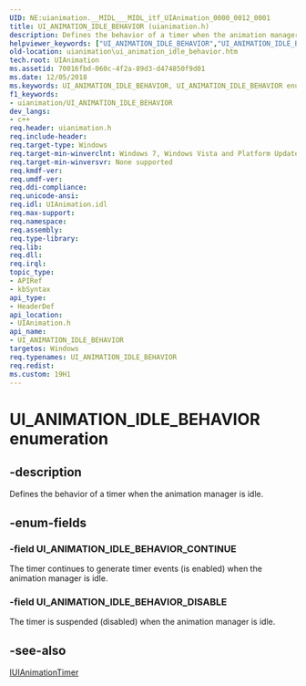 ```yaml
---
UID: NE:uianimation.__MIDL___MIDL_itf_UIAnimation_0000_0012_0001
title: UI_ANIMATION_IDLE_BEHAVIOR (uianimation.h)
description: Defines the behavior of a timer when the animation manager is idle.
helpviewer_keywords: ["UI_ANIMATION_IDLE_BEHAVIOR","UI_ANIMATION_IDLE_BEHAVIOR enumeration [Windows Animation]","UI_ANIMATION_IDLE_BEHAVIOR_CONTINUE","UI_ANIMATION_IDLE_BEHAVIOR_DISABLE","uianimation.ui_animation_idle_behavior","uianimation/UI_ANIMATION_IDLE_BEHAVIOR","uianimation/UI_ANIMATION_IDLE_BEHAVIOR_CONTINUE","uianimation/UI_ANIMATION_IDLE_BEHAVIOR_DISABLE"]
old-location: uianimation\ui_animation_idle_behavior.htm
tech.root: UIAnimation
ms.assetid: 70016fbd-060c-4f2a-89d3-d474850f9d01
ms.date: 12/05/2018
ms.keywords: UI_ANIMATION_IDLE_BEHAVIOR, UI_ANIMATION_IDLE_BEHAVIOR enumeration [Windows Animation], UI_ANIMATION_IDLE_BEHAVIOR_CONTINUE, UI_ANIMATION_IDLE_BEHAVIOR_DISABLE, uianimation.ui_animation_idle_behavior, uianimation/UI_ANIMATION_IDLE_BEHAVIOR, uianimation/UI_ANIMATION_IDLE_BEHAVIOR_CONTINUE, uianimation/UI_ANIMATION_IDLE_BEHAVIOR_DISABLE
f1_keywords:
- uianimation/UI_ANIMATION_IDLE_BEHAVIOR
dev_langs:
- c++
req.header: uianimation.h
req.include-header: 
req.target-type: Windows
req.target-min-winverclnt: Windows 7, Windows Vista and Platform Update for Windows Vista [desktop apps \| UWP apps]
req.target-min-winversvr: None supported
req.kmdf-ver: 
req.umdf-ver: 
req.ddi-compliance: 
req.unicode-ansi: 
req.idl: UIAnimation.idl
req.max-support: 
req.namespace: 
req.assembly: 
req.type-library: 
req.lib: 
req.dll: 
req.irql: 
topic_type:
- APIRef
- kbSyntax
api_type:
- HeaderDef
api_location:
- UIAnimation.h
api_name:
- UI_ANIMATION_IDLE_BEHAVIOR
targetos: Windows
req.typenames: UI_ANIMATION_IDLE_BEHAVIOR
req.redist: 
ms.custom: 19H1
---
```


# UI_ANIMATION_IDLE_BEHAVIOR enumeration


## -description


Defines the behavior of a timer when the animation manager is idle.


## -enum-fields




### -field UI_ANIMATION_IDLE_BEHAVIOR_CONTINUE

The timer continues to generate timer events (is enabled) when the animation manager is idle.


### -field UI_ANIMATION_IDLE_BEHAVIOR_DISABLE

The timer is suspended (disabled) when the animation manager is idle.
         


## -see-also




<a href="https://docs.microsoft.com/windows/desktop/api/uianimation/nn-uianimation-iuianimationtimer">IUIAnimationTimer</a>
 

 

